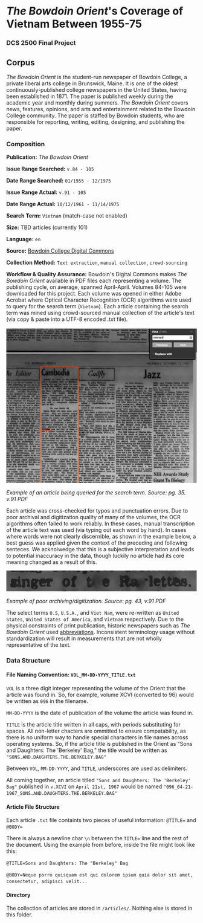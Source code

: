 # *The Bowdoin Orient*'s Coverage of Vietnam Between 1955-75
### DCS 2500 Final Project

## Corpus
*The Bowdoin Orient* is the student-run newspaper of Bowdoin College, a private liberal arts college in Brunswick, Maine. It is one of the oldest continuously-published college newspapers in the United States, having been established in 1871. The paper is published weekly during the academic year and monthly during summers. *The Bowdoin Orient* covers news, features, opinions, and arts and entertainment related to the Bowdoin College community. The paper is staffed by Bowdoin students, who are responsible for reporting, writing, editing, designing, and publishing the paper. 

### Composition
**Publication:** *The Bowdoin Orient*

**Issue Range Searched:** `v.84 - 105`

**Date Range Searched:** `01/1955 - 12/1975`

**Issue Range Actual:** `v.91 - 105`

**Date Range Actual:** `10/12/1961 - 11/14/1975`

**Search Term:** `Vietnam` (match-case not enabled)

**Size:** TBD articles (currently 101)

**Language:** `en`

**Source:** [Bowdoin College Digital Commons](https://digitalcommons.bowdoin.edu/bowdoinorient/)

**Collection Method:** `Text extraction`, `manual collection`, `crowd-sourcing`

**Workflow & Quality Assurance:** 
Bowdoin's Digital Commons makes *The Bowdoin Orient* available in PDF files each representing a volume. The publishing cycle, on average, spanned April-April. Volumes 84-105 were downloaded for this project. Each volume was opened in either Adobe Acrobat where Optical Character Recognition (OCR) algorithms were used to query for the search term (`Vietnam`). Each article containing the search term was mined using crowd-sourced manual collection of the article's text (via copy & paste into a UTF-8 encoded .txt file).

<img src="images/1.png" width="750">

*Example of an article being queried for the search term. Source: pg. 35. v.91 PDF*

Each article was cross-checked for typos and punctuation errors. Due to poor archival and digitization quality of many of the volumes, the OCR algorithms often failed to work reliably. In these cases, manual transcription of the article text was used (via typing out each word by hand). In cases where words were not clearly discernible, as shown in the example below, a best guess was applied given the context of the preceding and following senteces. We acknolwedge that this is a subjective interpretation and leads to potential inaccuracy in the data, though luckily no article had its core meaning changed as a result of this.  

<img src="images/2.png" width="750">

*Example of poor archiving/digitization. Source: pg. 43, v.91 PDF*

The select terms `U.S`, `U.S.A.`, and `Viet Nam`, were re-written as `United States`, `United States of America`, and `Vietnam` respectively. Due to the physical constraints of print publication, historic newspapers such as *The Bowdoin Orient* used [abbreviations](https://web.archive.org/web/20220307224448/https://blog.newspapers.com/7-common-historical-newspaper-abbreviations-and-terms). Inconsistent terminology usage without standardization will result in measurements that are not wholly representative of the text.

### Data Structure

#### File Naming Convention: `VOL_MM-DD-YYYY_TITLE.txt`

`VOL` is a three digit integer representing the volume of the Orient that the article was found in. So, for example, volume XCVI (converted to 96) would be written as `096` in the filename.

`MM-DD-YYYY` is the date of publication of the volume the article was found in.

`TITLE` is the article title written in all caps, with periods substituting for spaces. All non-letter chacters are ommitted to ensure compatability, as there is no uniform way to handle special characters in file names across operating systems. So, if the article title is published in the Orient as "Sons and Daughters: The 'Berkeley' Bag," the title would be written as `"SONS.AND.DAUGHTERS.THE.BERKELEY.BAG"`

Between `VOL`, `MM-DD-YYYY`, and `TITLE`, underscores are used as delimiters.

All coming together, an article titled `"Sons and Daughters: The 'Berkeley' Bag"` published in `v.XCVI` on `April 21st, 1967` would be named `"096_04-21-1967_SONS.AND.DAUGHTERS.THE.BERKELEY.BAG"`


#### Article File Structure
Each article `.txt` file containts two pieces of useful information: `@TITLE=` and `@BODY=`

There is always a newline char `\n` between the `TITLE=` line and the rest of the document. Using the example from before, inside the file might look like this:

`@TITLE=Sons and Daughters: The "Berkeley" Bag`

`@BODY=Neque porro quisquam est qui dolorem ipsum quia dolor sit amet, consectetur, adipisci velit...`

#### Directory
The collection of articles are stored in `/articles/`. Nothing else is stored in this folder.